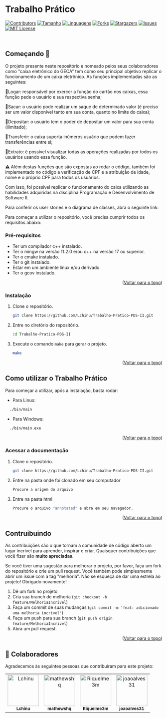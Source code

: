 <div id="top"></div>

# Trabalho Prático

[![Contributors][contributors-shield]][contributors-url]
[![Tamanho][tamanho-shield]][tamanho-url]
[![Linguagens][linguagens-shield]][linguagens-url]
[![Forks][forks-shield]][forks-url]
[![Stargazers][stars-shield]][stars-url]
[![Issues][issues-shield]][issues-url]
[![MIT License][license-shield]][license-url]

<br/>


## Começando 🚀

O projeto presente neste repositório e nomeado pelos seus colaboradores como "caixa eletrônico do GECA" tem como seu principal objetivo replicar o funcionamento
de um caixa eletrônico. As funções implementadas são as seguintes:

🔸Logar: responsável por exercer a função do cartão nos caixas, essa função pede o usuário e sua respectiva senha;

🔸Sacar: o usuário pode realizar um saque de determinado valor (é preciso ser um valor disponível tanto em sua conta, quanto no limite do caixa);

🔸Depositar: o usuário tem o poder de depositar um valor para sua conta (ilimitado);

🔸Transferir: o caixa suporta inúmeros usuário que podem fazer transferências entre si;

🔸Extrato: é possível visualizar todas as operações realizadas por todos os usuários usando essa função.

⚠️ Além destas funções que são expostas ao rodar o código, também foi implementado no código a verificação de CPF e a atribuição de idade, nome e o próprio CPF
para todos os usuários. 

Com isso, foi possível replicar o funcionamento do caixa utilizando as habilidades adquiridas na disciplina Programação e Desenvolvimento de Software II.

Para conferir os user stories e o diagrama de classes, abra o seguinte link:

Para começar a utilizar o repositório, você precisa cumprir todos os requisitos abaixo:

### Pré-requisitos

* Ter um compilador c++ instalado.
* Ter o mingw na versão 11.2.0 e/ou c++ na versão 17 ou superior.
* Ter o cmake instalado.
* Ter o git instalado.
* Estar em um ambiente linux e/ou derivado.
* Ter o gcov instalado.

<p align="right">(<a href="#top">Voltar para o topo</a>)</p>

### Instalação

1. Clone o repositório.
   ```sh
   git clone https://github.com/Lchinu/Trabalho-Pratico-PDS-II.git
   ```
2. Entre no diretório do repositório.
    ```sh
    cd Trabalho-Pratico-PDS-II
    ```
3. Execute o comando `make` para gerar o projeto.
    ```sh
    make
    ```
<p align="right">(<a href="#top">Voltar para o topo</a>)</p>

## Como utilizar o Trabalho Prático

Para começar a utilizar, após a instalação, basta rodar:

- Para Linux:

```sh
  ./bin/main
```
- Para Windows:

```sh
  ./bin/main.exe
```

<p align="right">(<a href="#top">Voltar para o topo</a>)</p>

### Acessar a documentação

1. Clone o repositório.
   ```sh
   git clone https://github.com/Lchinu/Trabalho-Pratico-PDS-II.git
   ```
2. Entre na pasta onde foi clonado em seu computador
    ```sh
    Procure a origem do arquivo
    ```
3. Entre na pasta html
    ```sh
    Procure o arquivo "annotated" e abra em seu navegador.
    ```
<p align="right">(<a href="#top">Voltar para o topo</a>)</p>

## Contruibuindo

As contribuições são o que tornam a comunidade de código aberto um lugar incrível para aprender, inspirar e criar. Quaisquer contribuições que você fizer são **muito apreciadas**.

Se você tiver uma sugestão para melhorar o projeto, por favor, faça um fork do repositório e crie um pull request. Você também pode simplesmente abrir um issue com a tag "melhoria".
Não se esqueça de dar uma estrela ao projeto! Obrigado novamente!

1. Dê um fork no projeto
2. Cria sua branch de melhoria (`git checkout -b feature/MelhoriaIncrivel`)
3. Faça um commit de suas mudanças (`git commit -m 'feat: adicionado uma melhoria incrível'`)
4. Faça um push para sua branch (`git push origin feature/MelhoriaIncrivel`)
5. Abra um pull request.

<p align="right">(<a href="#top">Voltar para o topo</a>)</p>

## 🤝 Colaboradores

Agradecemos às seguintes pessoas que contribuíram para este projeto:

<table>
  <tr>
    <td align="center">
      <a href="#">
        <img src="https://avatars3.githubusercontent.com/u/94313134" width="100px;" alt="Lchinu"/><br>
        <sub>
          <b>Lchinu</b>
        </sub>
      </a>
    </td>
    <td align="center">
      <a href="#">
        <img src="https://avatars3.githubusercontent.com/u/112971684" width="100px;" alt="mathewshq"/><br>
        <sub>
          <b>mathewshq</b>
        </sub>
      </a>
    </td>
	<td align="center">
      <a href="#">
        <img src="https://avatars3.githubusercontent.com/u/110072781" width="100px;" alt="Riquelme3m"/><br>
        <sub>
          <b>Riquelme3m</b>
        </sub>
      </a>
    </td>
    <td align="center">
      <a href="#">
        <img src="https://avatars.githubusercontent.com/u/100239569" width="100px;" alt="joaoalves31"/><br>
        <sub>
          <b>joaoalves31</b>
        </sub>
      </a>
    </td>
    
  </tr>
</table>


[documentacao-shield]: https://img.shields.io/badge/Documentação%20Doxygen-clique%20aqui-blue
[linguagens-shield]: https://img.shields.io/github/languages/count/Lchinu/Trabalho-Pratico-PDS-II?style=for-the-badge
[linguagens-url]: https://github.com/Lchinu/Trabalho-Pratico-PDS-II/
[tamanho-shield]: https://img.shields.io/github/repo-size/Lchinu/Trabalho-Pratico-PDS-II?style=for-the-badge
[tamanho-url]: https://github.com/Lchinu/Trabalho-Pratico-PDS-II/
[contributors-shield]: https://img.shields.io/github/contributors/Lchinu/Trabalho-Pratico-PDS-II.svg?style=for-the-badge
[contributors-url]: https://github.com/Lchinu/Trabalho-Pratico-PDS-II/graphs/contributors
[forks-shield]: https://img.shields.io/github/forks/Lchinu/Trabalho-Pratico-PDS-II.svg?style=for-the-badge
[forks-url]: https://github.com/Lchinu/Trabalho-Pratico-PDS-II/network/members
[stars-shield]: https://img.shields.io/github/stars/Lchinu/Trabalho-Pratico-PDS-II.svg?style=for-the-badge
[stars-url]: https://github.com/Lchinu/Trabalho-Pratico-PDS-II/stargazers
[issues-shield]: https://img.shields.io/github/issues/Lchinu/Trabalho-Pratico-PDS-II.svg?style=for-the-badge
[issues-url]: https://github.com/Lchinu/Trabalho-Pratico-PDS-II/issues
[license-shield]: https://img.shields.io/github/license/Lchinu/Trabalho-Pratico-PDS-II.svg?style=for-the-badge
[license-url]: https://github.com/Lchinu/Trabalho-Pratico-PDS-II/blob/master/LICENSE.txt
